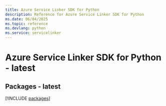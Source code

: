 ```yaml
---
title: Azure Service Linker SDK for Python
description: Reference for Azure Service Linker SDK for Python
ms.date: 06/04/2025
ms.topic: reference
ms.devlang: python
ms.service: servicelinker
---
```

# Azure Service Linker SDK for Python - latest
## Packages - latest
[!INCLUDE [packages](service-linker-index.md)]